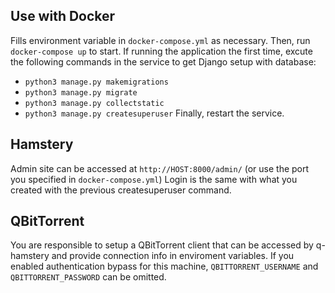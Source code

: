 ## Use with Docker 
Fills environment variable in `docker-compose.yml` as necessary.
Then, run `docker-compose up` to start.
If running the application the first time, excute the following commands in the service to get Django setup with database:
- `python3 manage.py makemigrations`
- `python3 manage.py migrate`
- `python3 manage.py collectstatic`
- `python3 manage.py createsuperuser`
Finally, restart the service.

## Hamstery
Admin site can be accessed at `http://HOST:8000/admin/` (or use the port you specified in `docker-compose.yml`)
Login is the same with what you created with the previous createsuperuser command.

## QBitTorrent
You are responsible to setup a QBitTorrent client that can be accessed by q-hamstery and provide connection info in enviroment variables.
If you enabled authentication bypass for this machine, `QBITTORRENT_USERNAME` and `QBITTORRENT_PASSWORD` can be omitted.
